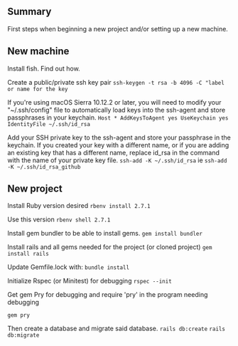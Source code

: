 ## Summary

First steps when beginning a new project and/or setting up a new machine.

## New machine

Install fish. Find out how.
 
Create a public/private ssh key pair
`ssh-keygen -t rsa -b 4096 -C "label or name for the key`

If you're using macOS Sierra 10.12.2 or later, you will need to modify your "~/.ssh/config" file to automatically load keys into the ssh-agent and store passphrases in your keychain.
`Host *
  AddKeysToAgent yes
  UseKeychain yes
  IdentityFile ~/.ssh/id_rsa`
  
Add your SSH private key to the ssh-agent and store your passphrase in the keychain. If you created your key with a different name, or if you are adding an existing key that has a different name, replace id_rsa in the command with the name of your private key file.
`ssh-add -K ~/.ssh/id_rsa` ie `ssh-add -K ~/.ssh/id_rsa_github`


## New project

Install Ruby version desired
`rbenv install 2.7.1`

Use this version
`rbenv shell 2.7.1`

Install gem bundler to be able to install gems.
`gem install bundler`

Install rails and all gems needed for the project (or cloned project)
`gem install rails`

Update Gemfile.lock with:
`bundle install`

Initialize Rspec (or Minitest) for debugging
`rspec --init`

Get gem Pry for debugging and require 'pry' in the program needing debugging
```
gem pry
```

Then create a database and migrate said database.
`rails db:create`
`rails db:migrate`
